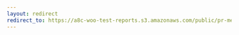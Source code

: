 ```yaml
---
layout: redirect
redirect_to: https://a8c-woo-test-reports.s3.amazonaws.com/public/pr-merge/37429/api/index.html
---
```

